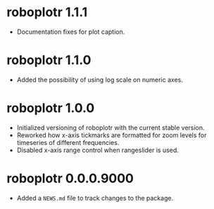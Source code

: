 # roboplotr 1.1.1

* Documentation fixes for plot caption.

# roboplotr 1.1.0

* Added the possibility of using log scale on numeric axes.

# roboplotr 1.0.0

* Initialized versioning of roboplotr with the current stable version.
* Reworked how x-axis tickmarks are formatted for zoom levels for timeseries of different frequencies.
* Disabled x-axis range control when rangeslider is used.


# roboplotr 0.0.0.9000

* Added a `NEWS.md` file to track changes to the package.
